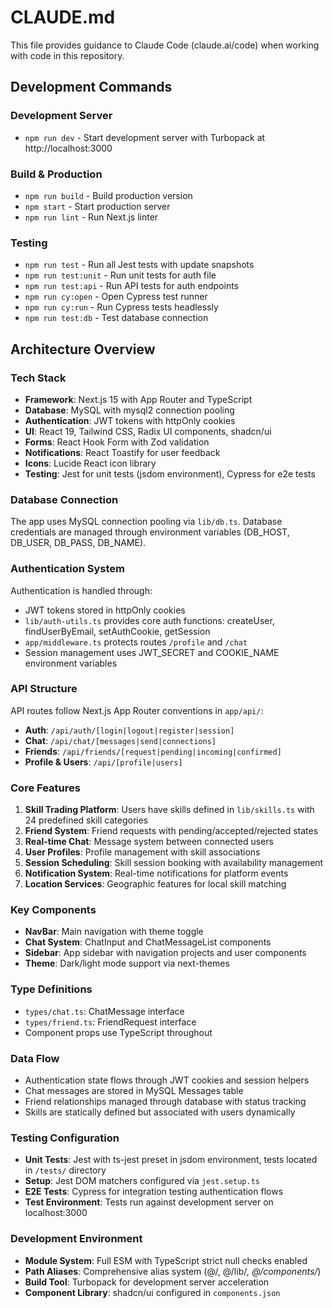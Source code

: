 # CLAUDE.md

This file provides guidance to Claude Code (claude.ai/code) when working with code in this repository.

## Development Commands

### Development Server
- `npm run dev` - Start development server with Turbopack at http://localhost:3000

### Build & Production
- `npm run build` - Build production version
- `npm start` - Start production server
- `npm run lint` - Run Next.js linter

### Testing
- `npm run test` - Run all Jest tests with update snapshots
- `npm run test:unit` - Run unit tests for auth file
- `npm run test:api` - Run API tests for auth endpoints
- `npm run cy:open` - Open Cypress test runner
- `npm run cy:run` - Run Cypress tests headlessly
- `npm run test:db` - Test database connection

## Architecture Overview

### Tech Stack
- **Framework**: Next.js 15 with App Router and TypeScript
- **Database**: MySQL with mysql2 connection pooling
- **Authentication**: JWT tokens with httpOnly cookies
- **UI**: React 19, Tailwind CSS, Radix UI components, shadcn/ui
- **Forms**: React Hook Form with Zod validation
- **Notifications**: React Toastify for user feedback
- **Icons**: Lucide React icon library
- **Testing**: Jest for unit tests (jsdom environment), Cypress for e2e tests

### Database Connection
The app uses MySQL connection pooling via `lib/db.ts`. Database credentials are managed through environment variables (DB_HOST, DB_USER, DB_PASS, DB_NAME).

### Authentication System
Authentication is handled through:
- JWT tokens stored in httpOnly cookies
- `lib/auth-utils.ts` provides core auth functions: createUser, findUserByEmail, setAuthCookie, getSession
- `app/middleware.ts` protects routes `/profile` and `/chat`
- Session management uses JWT_SECRET and COOKIE_NAME environment variables

### API Structure
API routes follow Next.js App Router conventions in `app/api/`:
- **Auth**: `/api/auth/[login|logout|register|session]`
- **Chat**: `/api/chat/[messages|send|connections]`
- **Friends**: `/api/friends/[request|pending|incoming|confirmed]`
- **Profile & Users**: `/api/[profile|users]`

### Core Features
1. **Skill Trading Platform**: Users have skills defined in `lib/skills.ts` with 24 predefined skill categories
2. **Friend System**: Friend requests with pending/accepted/rejected states
3. **Real-time Chat**: Message system between connected users
4. **User Profiles**: Profile management with skill associations
5. **Session Scheduling**: Skill session booking with availability management
6. **Notification System**: Real-time notifications for platform events
7. **Location Services**: Geographic features for local skill matching

### Key Components
- **NavBar**: Main navigation with theme toggle
- **Chat System**: ChatInput and ChatMessageList components
- **Sidebar**: App sidebar with navigation projects and user components
- **Theme**: Dark/light mode support via next-themes

### Type Definitions
- `types/chat.ts`: ChatMessage interface
- `types/friend.ts`: FriendRequest interface
- Component props use TypeScript throughout

### Data Flow
- Authentication state flows through JWT cookies and session helpers
- Chat messages are stored in MySQL Messages table
- Friend relationships managed through database with status tracking
- Skills are statically defined but associated with users dynamically

### Testing Configuration
- **Unit Tests**: Jest with ts-jest preset in jsdom environment, tests located in `/tests/` directory
- **Setup**: Jest DOM matchers configured via `jest.setup.ts`
- **E2E Tests**: Cypress for integration testing authentication flows
- **Test Environment**: Tests run against development server on localhost:3000

### Development Environment
- **Module System**: Full ESM with TypeScript strict null checks enabled
- **Path Aliases**: Comprehensive alias system (@/, @/lib/*, @/components/*)
- **Build Tool**: Turbopack for development server acceleration
- **Component Library**: shadcn/ui configured in `components.json`